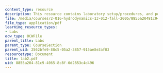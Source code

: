 ```yaml
---
content_type: resource
description: This resource contains laboratory setup/procedures, and post-lab analysis.
file: /media/courses/2-016-hydrodynamics-13-012-fall-2005/8855a20481c940658c8f6d2853c4d496_lab2.pdf
file_type: application/pdf
learning_resource_types:
- Labs
ocw_type: OCWFile
parent_title: Labs
parent_type: CourseSection
parent_uid: 2562bfe9-88c5-05a2-3857-915ae8e3af03
resourcetype: Document
title: lab2.pdf
uid: 8855a204-81c9-4065-8c8f-6d2853c4d496
---
```

